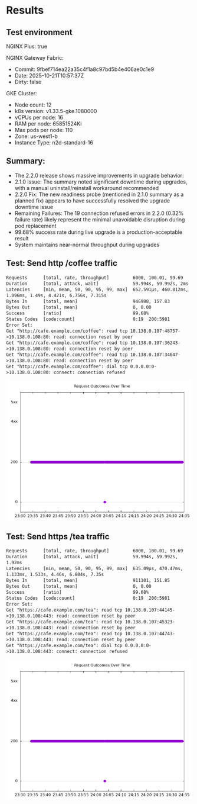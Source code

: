 # Results

## Test environment

NGINX Plus: true

NGINX Gateway Fabric:

- Commit: 9fbef714ea22a35c4f1a8c97bd5b4e406ae0c1e9
- Date: 2025-10-21T10:57:37Z
- Dirty: false

GKE Cluster:

- Node count: 12
- k8s version: v1.33.5-gke.1080000
- vCPUs per node: 16
- RAM per node: 65851524Ki
- Max pods per node: 110
- Zone: us-west1-b
- Instance Type: n2d-standard-16

## Summary:

- The 2.2.0 release shows massive improvements in upgrade behavior:
- 2.1.0 Issue: The summary noted significant downtime during upgrades, with a manual uninstall/reinstall workaround recommended
- 2.2.0 Fix: The new readiness probe (mentioned in 2.1.0 summary as a planned fix) appears to have successfully resolved the upgrade downtime issue
- Remaining Failures: The 19 connection refused errors in 2.2.0 (0.32% failure rate) likely represent the minimal unavoidable disruption during pod replacement
- 99.68% success rate during live upgrade is a production-acceptable result
- System maintains near-normal throughput during upgrades

## Test: Send http /coffee traffic

```text
Requests      [total, rate, throughput]         6000, 100.01, 99.69
Duration      [total, attack, wait]             59.994s, 59.992s, 2ms
Latencies     [min, mean, 50, 90, 95, 99, max]  652.591µs, 460.812ms, 1.096ms, 1.49s, 4.421s, 6.756s, 7.315s
Bytes In      [total, mean]                     946988, 157.83
Bytes Out     [total, mean]                     0, 0.00
Success       [ratio]                           99.68%
Status Codes  [code:count]                      0:19  200:5981  
Error Set:
Get "http://cafe.example.com/coffee": read tcp 10.138.0.107:48757->10.138.0.108:80: read: connection reset by peer
Get "http://cafe.example.com/coffee": read tcp 10.138.0.107:36243->10.138.0.108:80: read: connection reset by peer
Get "http://cafe.example.com/coffee": read tcp 10.138.0.107:34647->10.138.0.108:80: read: connection reset by peer
Get "http://cafe.example.com/coffee": dial tcp 0.0.0.0:0->10.138.0.108:80: connect: connection refused
```

![http-plus.png](http-plus.png)

## Test: Send https /tea traffic

```text
Requests      [total, rate, throughput]         6000, 100.01, 99.69
Duration      [total, attack, wait]             59.994s, 59.992s, 1.92ms
Latencies     [min, mean, 50, 90, 95, 99, max]  635.09µs, 470.47ms, 1.133ms, 1.533s, 4.46s, 6.804s, 7.35s
Bytes In      [total, mean]                     911101, 151.85
Bytes Out     [total, mean]                     0, 0.00
Success       [ratio]                           99.68%
Status Codes  [code:count]                      0:19  200:5981  
Error Set:
Get "https://cafe.example.com/tea": read tcp 10.138.0.107:44145->10.138.0.108:443: read: connection reset by peer
Get "https://cafe.example.com/tea": read tcp 10.138.0.107:45323->10.138.0.108:443: read: connection reset by peer
Get "https://cafe.example.com/tea": read tcp 10.138.0.107:44743->10.138.0.108:443: read: connection reset by peer
Get "https://cafe.example.com/tea": dial tcp 0.0.0.0:0->10.138.0.108:443: connect: connection refused
```

![https-plus.png](https-plus.png)
